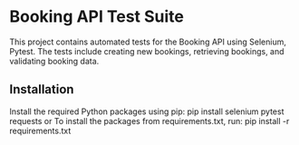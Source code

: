 # Booking API Test Suite

This project contains automated tests for the Booking API using Selenium, Pytest. The tests include creating new bookings, retrieving bookings, and validating booking data.

## Installation

Install the required Python packages using pip:
pip install selenium pytest requests
or
To install the packages from requirements.txt, run:
pip install -r requirements.txt

